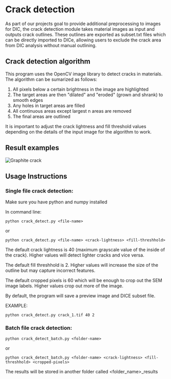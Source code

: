 # Crack detection

As part of our projects goal to provide additional preprocessing to images for DIC, the crack detection module takes material images as input and outputs crack outlines. These outlines are exported as subset.txt files which can be directly imported to DICe, allowing users to exclude the crack area from DIC analysis without manual outlining.

## Crack detection algorithm

This program uses the OpenCV image library to detect cracks in materials. The algorithm can be sumarized as follows:

1. All pixels below a certain brightness in the image are highlighted
2. The target areas are then "dilated" and "eroded" (grown and shrank) to smooth edges
3. Any holes in target areas are filled
4. All continuous areas except largest n areas are removed
5. The final areas are outlined

It is important to adjust the crack lightness and fill threshold values depending on the details of the input image for the algorithm to work.

## Result examples

![Graphite crack](https://i.ibb.co/cKcdtTjw/crack-2-outline.jpg)

## Usage Instructions

### Single file crack detection:

Make sure you have python and numpy installed

In command line:
```
python crack_detect.py <file-name>
```
or
```
python crack_detect.py <file-name> <crack-lightness> <fill-threshhold>
```

The default crack lightness is 40 (maximum grayscale value of the inside of the crack). Higher values will detect lighter cracks and vice versa.

The default fill threshhold is 2. Higher values will increase the size of the outline but may capture incorrect features.

The default cropped pixels is 60 which will be enough to crop out the SEM image labels. Higher values crop out more of the image.

By default, the program will save a preview image and DICE subset file.

EXAMPLE:

```
python crack_detect.py crack_1.tif 40 2
```

### Batch file crack detection:

```
python crack_detect_batch.py <folder-name>
```
or
```
python crack_detect_batch.py <folder-name> <crack-lightness> <fill-threshhold> <cropped-pixels>
```

The results will be stored in another folder called <folder_name>_results
